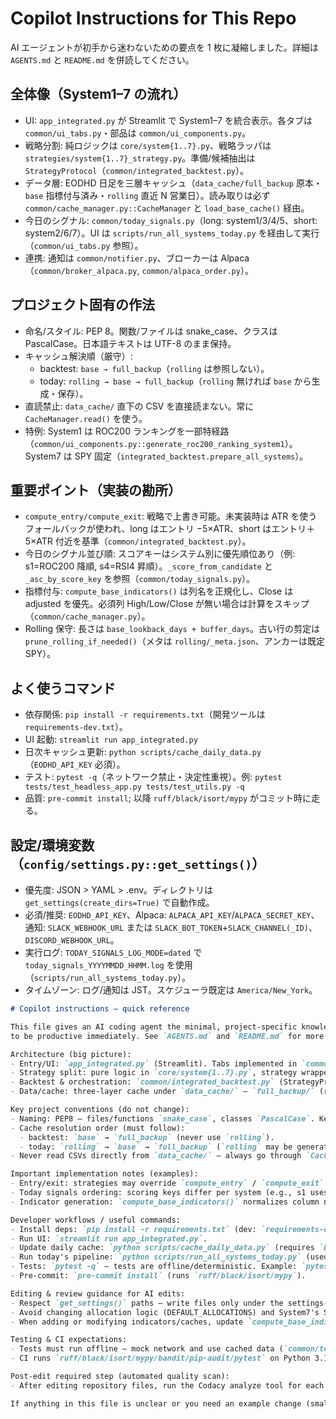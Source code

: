 # Copilot Instructions for This Repo

AI エージェントが初手から迷わないための要点を 1 枚に凝縮しました。詳細は `AGENTS.md` と `README.md` を併読してください。

## 全体像（System1–7 の流れ）

- UI: `app_integrated.py` が Streamlit で System1–7 を統合表示。各タブは `common/ui_tabs.py`・部品は `common/ui_components.py`。
- 戦略分割: 純ロジックは `core/system{1..7}.py`、戦略ラッパは `strategies/system{1..7}_strategy.py`。準備/候補抽出は `StrategyProtocol`（`common/integrated_backtest.py`）。
- データ層: EODHD 日足を三層キャッシュ（`data_cache/full_backup` 原本・`base` 指標付与済み・`rolling` 直近 N 営業日）。読み取りは必ず `common/cache_manager.py::CacheManager` と `load_base_cache()` 経由。
- 今日のシグナル: `common/today_signals.py`（long: system1/3/4/5、short: system2/6/7）。UI は `scripts/run_all_systems_today.py` を経由して実行（`common/ui_tabs.py` 参照）。
- 連携: 通知は `common/notifier.py`、ブローカーは Alpaca（`common/broker_alpaca.py`, `common/alpaca_order.py`）。

## プロジェクト固有の作法

- 命名/スタイル: PEP 8。関数/ファイルは snake_case、クラスは PascalCase。日本語テキストは UTF-8 のまま保持。
- キャッシュ解決順（厳守）:
  - backtest: `base → full_backup`（`rolling` は参照しない）。
  - today: `rolling → base → full_backup`（`rolling` 無ければ `base` から生成・保存）。
- 直読禁止: `data_cache/` 直下の CSV を直接読まない。常に `CacheManager.read()` を使う。
- 特例: System1 は ROC200 ランキングを一部特経路（`common/ui_components.py::generate_roc200_ranking_system1`）。System7 は SPY 固定（`integrated_backtest.prepare_all_systems`）。

## 重要ポイント（実装の勘所）

- `compute_entry/compute_exit`: 戦略で上書き可能。未実装時は ATR を使うフォールバックが使われ、long はエントリ −5×ATR、short はエントリ＋ 5×ATR 付近を基準（`common/integrated_backtest.py`）。
- 今日のシグナル並び順: スコアキーはシステム別に優先順位あり（例: s1=ROC200 降順, s4=RSI4 昇順）。`_score_from_candidate` と `_asc_by_score_key` を参照（`common/today_signals.py`）。
- 指標付与: `compute_base_indicators()` は列名を正規化し、Close は adjusted を優先。必須列 High/Low/Close が無い場合は計算をスキップ（`common/cache_manager.py`）。
- Rolling 保守: 長さは `base_lookback_days + buffer_days`。古い行の剪定は `prune_rolling_if_needed()`（メタは `rolling/_meta.json`、アンカーは既定 SPY）。

## よく使うコマンド

- 依存関係: `pip install -r requirements.txt`（開発ツールは `requirements-dev.txt`）。
- UI 起動: `streamlit run app_integrated.py`
- 日次キャッシュ更新: `python scripts/cache_daily_data.py`（`EODHD_API_KEY` 必須）。
- テスト: `pytest -q`（ネットワーク禁止・決定性重視）。例: `pytest tests/test_headless_app.py tests/test_utils.py -q`
- 品質: `pre-commit install`; 以降 `ruff/black/isort/mypy` がコミット時に走る。

## 設定/環境変数（`config/settings.py::get_settings()`）

- 優先度: JSON > YAML > .env。ディレクトリは `get_settings(create_dirs=True)` で自動作成。
- 必須/推奨: `EODHD_API_KEY`、Alpaca: `ALPACA_API_KEY`/`ALPACA_SECRET_KEY`、通知: `SLACK_WEBHOOK_URL` または `SLACK_BOT_TOKEN`+`SLACK_CHANNEL(_ID)`、`DISCORD_WEBHOOK_URL`。
- 実行ログ: `TODAY_SIGNALS_LOG_MODE=dated` で `today_signals_YYYYMMDD_HHMM.log` を使用（`scripts/run_all_systems_today.py`）。
- タイムゾーン: ログ/通知は JST。スケジューラ既定は `America/New_York`。

```markdown
# Copilot instructions — quick reference

This file gives an AI coding agent the minimal, project-specific knowledge
to be productive immediately. See `AGENTS.md` and `README.md` for more.

Architecture (big picture):
- Entry/UI: `app_integrated.py` (Streamlit). Tabs implemented in `common/ui_tabs.py`, components in `common/ui_components.py`.
- Strategy split: pure logic in `core/system{1..7}.py`, strategy wrappers in `strategies/system{1..7}_strategy.py`.
- Backtest & orchestration: `common/integrated_backtest.py` (StrategyProtocol, allocations, fallback entry/exit logic).
- Data/cache: three-layer cache under `data_cache/` — `full_backup/` (raw), `base/` (indicators added), `rolling/` (recent window). Use `common/cache_manager.py::CacheManager` and `load_base_cache()` only.

Key project conventions (do not change):
- Naming: PEP8 — files/functions `snake_case`, classes `PascalCase`. Keep Japanese strings in UTF-8.
- Cache resolution order (must follow):
  - backtest: `base` → `full_backup` (never use `rolling`).
  - today: `rolling` → `base` → `full_backup` (`rolling` may be generated from `base`).
- Never read CSVs directly from `data_cache/` — always go through `CacheManager.read()`.

Important implementation notes (examples):
- Entry/exit: strategies may override `compute_entry` / `compute_exit`. If absent, integrated_backtest falls back to ATR-based stop levels (see `common/integrated_backtest.py`).
- Today signals ordering: scoring keys differ per system (e.g., s1 uses ROC200 desc, s4 uses RSI4 asc). See `_score_from_candidate` and `_asc_by_score_key` in `common/today_signals.py`.
- Indicator generation: `compute_base_indicators()` normalizes column names and prefers adjusted Close; skip if H/L/C missing (`common/cache_manager.py`).

Developer workflows / useful commands:
- Install deps: `pip install -r requirements.txt` (dev: `requirements-dev.txt`).
- Run UI: `streamlit run app_integrated.py`.
- Update daily cache: `python scripts/cache_daily_data.py` (requires `EODHD_API_KEY`).
- Run today's pipeline: `python scripts/run_all_systems_today.py` (used by UI and schedulers).
- Tests: `pytest -q` — tests are offline/deterministic. Example: `pytest tests/test_headless_app.py tests/test_utils.py -q`.
- Pre-commit: `pre-commit install` (runs `ruff/black/isort/mypy`).

Editing & review guidance for AI edits:
- Respect `get_settings()` paths — write files only under the settings-controlled dirs (`results_csv/`, `logs/`, `data_cache/`).
- Avoid changing allocation logic (DEFAULT_ALLOCATIONS) and System7's SPY anchor unless explicitly requested. See `common/integrated_backtest.py`.
- When adding or modifying indicators/caches, update `compute_base_indicators()` and ensure `CacheManager` is used for IO and `prune_rolling_if_needed()` for rolling maintenance.

Testing & CI expectations:
- Tests must run offline — mock network and use cached data (`common/testing.py::set_test_determinism`).
- CI runs `ruff/black/isort/mypy/bandit/pip-audit/pytest` on Python 3.10–3.12.

Post-edit required step (automated quality scan):
- After editing repository files, run the Codacy analyze tool for each edited file. If unavailable, notify maintainers and suggest resetting the MCP server or checking VSCode Copilot MCP settings.

If anything in this file is unclear or you need an example change (small PR), ask and include the target file and intent.

``` 
